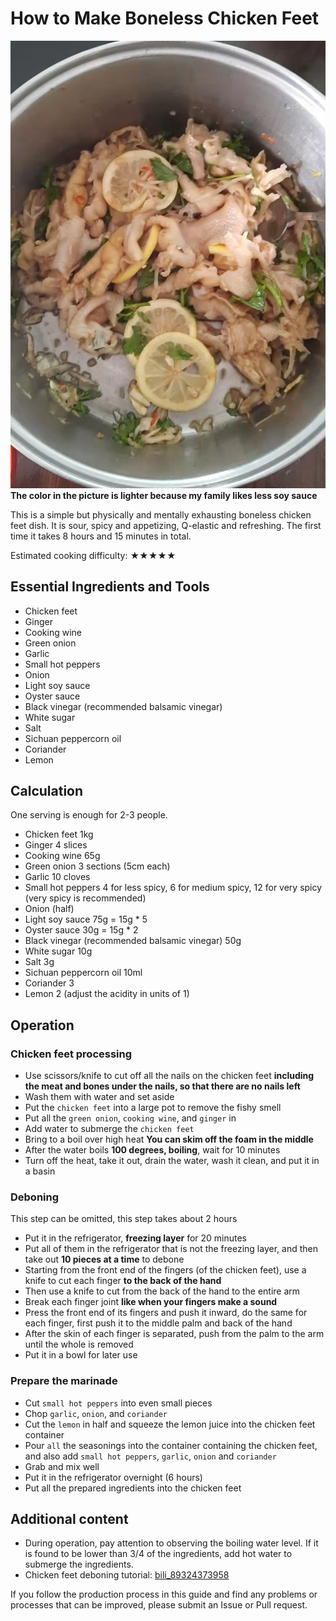 # How to Make Boneless Chicken Feet

![Boneless Chicken Feet Product](无骨鸡爪.jpg)
**The color in the picture is lighter because my family likes less soy sauce**

This is a simple but physically and mentally exhausting boneless chicken feet dish. It is sour, spicy and appetizing, Q-elastic and refreshing. The first time it takes 8 hours and 15 minutes in total.

Estimated cooking difficulty: ★★★★★

## Essential Ingredients and Tools

- Chicken feet
- Ginger
- Cooking wine
- Green onion
- Garlic
- Small hot peppers
- Onion
- Light soy sauce
- Oyster sauce
- Black vinegar (recommended balsamic vinegar)
- White sugar
- Salt
- Sichuan peppercorn oil
- Coriander
- Lemon

## Calculation

One serving is enough for 2-3 people.

- Chicken feet 1kg
- Ginger 4 slices
- Cooking wine 65g
- Green onion 3 sections (5cm each)
- Garlic 10 cloves
- Small hot peppers 4 for less spicy, 6 for medium spicy, 12 for very spicy (very spicy is recommended)
- Onion (half)
- Light soy sauce 75g = 15g * 5
- Oyster sauce 30g = 15g * 2
- Black vinegar (recommended balsamic vinegar) 50g
- White sugar 10g
- Salt 3g
- Sichuan peppercorn oil 10ml
- Coriander 3
- Lemon 2 (adjust the acidity in units of 1)

## Operation

### Chicken feet processing

- Use scissors/knife to cut off all the nails on the chicken feet **including the meat and bones under the nails, so that there are no nails left**
- Wash them with water and set aside
- Put the `chicken feet` into a large pot to remove the fishy smell
- Put all the `green onion`, `cooking wine`, and `ginger` in
- Add water to submerge the `chicken feet`
- Bring to a boil over high heat **You can skim off the foam in the middle**
- After the water boils **100 degrees, boiling**, wait for 10 minutes
- Turn off the heat, take it out, drain the water, wash it clean, and put it in a basin

### Deboning

This step can be omitted, this step takes about 2 hours

- Put it in the refrigerator, **freezing layer** for 20 minutes
- Put all of them in the refrigerator that is not the freezing layer, and then take out **10 pieces at a time** to debone
- Starting from the front end of the fingers (of the chicken feet), use a knife to cut each finger **to the back of the hand**
- Then use a knife to cut from the back of the hand to the entire arm
- Break each finger joint **like when your fingers make a sound**
- Press the front end of its fingers and push it inward, do the same for each finger, first push it to the middle palm and back of the hand
- After the skin of each finger is separated, push from the palm to the arm until the whole is removed
- Put it in a bowl for later use

### Prepare the marinade

- Cut `small hot peppers` into even small pieces
- Chop `garlic`, `onion`, and `coriander`
- Cut the `lemon` in half and squeeze the lemon juice into the chicken feet container
- Pour `all` the seasonings into the container containing the chicken feet, and also add `small hot peppers`, `garlic`, `onion` and `coriander`
- Grab and mix well
- Put it in the refrigerator overnight (6 hours)
- Put all the prepared ingredients into the chicken feet

## Additional content

- During operation, pay attention to observing the boiling water level. If it is found to be lower than 3/4 of the ingredients, add hot water to submerge the ingredients.
- Chicken feet deboning tutorial: [bili_89324373958](https://www.bilibili.com/video/BV1t44y117D8?share_source=copy_web)

If you follow the production process in this guide and find any problems or processes that can be improved, please submit an Issue or Pull request.
